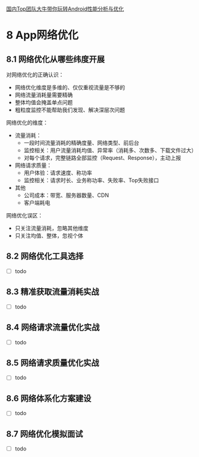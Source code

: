 [国内Top团队大牛带你玩转Android性能分析与优化](https://coding.imooc.com/class/308.html)

# 8 App网络优化

## 8.1 网络优化从哪些纬度开展

对网络优化的正确认识：

- 网络优化维度是多维的、仅仅重视流量是不够的
- 网络流量消耗量需要精确
- 整体均值会掩盖单点问题
- 粗粒度监控不能帮助我们发现、解决深层次问题

网络优化的维度：

- 流量消耗：
  - 一段时间流量消耗的精确度量、网络类型、前后台
  - 监控相关：用户流量消耗均值、异常率（消耗多、次数多、下载文件过大）
  - 对每个请求，完整链路全部监控（Request、Response），主动上报
- 网络请求质量：
  - 用户体验：请求速度、称功率
  - 监控相关：请求时长、业务称功率、失败率、Top失败接口
- 其他
  - 公司成本：带宽、服务器数量、CDN
  - 客户端耗电

网络优化误区：

- 只关注流量消耗，忽略其他维度
- 只关注均值、整体，忽视个体

## 8.2 网络优化工具选择

- [ ] todo

## 8.3 精准获取流量消耗实战

- [ ] todo

## 8.4 网络请求流量优化实战

- [ ] todo

## 8.5 网络请求质量优化实战

- [ ] todo

## 8.6 网络体系化方案建设

- [ ] todo

## 8.7 网络优化模拟面试

- [ ] todo
